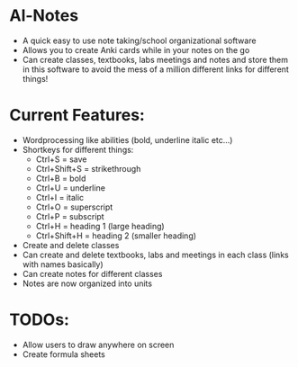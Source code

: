 # Al-Notes
- A quick easy to use note taking/school organizational software
- Allows you to create Anki cards while in your notes on the go
- Can create classes, textbooks, labs meetings and notes and store them in this software to avoid the mess of a million different links for different things!

# Current Features:
- Wordprocessing like abilities (bold, underline italic etc...)
- Shortkeys for different things:
  - Ctrl+S = save
  - Ctrl+Shift+S = strikethrough
  - Ctrl+B = bold
  - Ctrl+U = underline
  - Ctrl+I = italic
  - Ctrl+O = superscript
  - Ctrl+P = subscript
  - Ctrl+H = heading 1 (large heading)
  - Ctrl+Shift+H = heading 2 (smaller heading)
- Create and delete classes
- Can create and delete textbooks, labs and meetings in each class (links with names basically)
- Can create notes for different classes
- Notes are now organized into units

# TODOs:
- Allow users to draw anywhere on screen
- Create formula sheets
